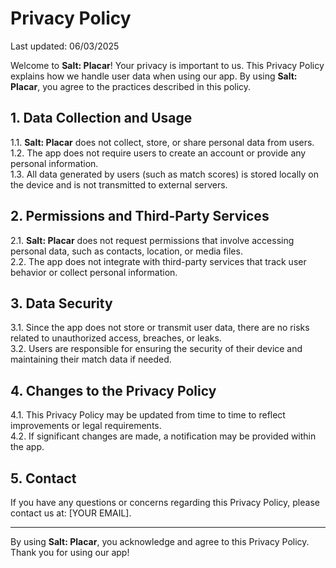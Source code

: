 # Privacy Policy

Last updated: 06/03/2025

Welcome to **Salt: Placar**! Your privacy is important to us. This Privacy Policy explains how we handle user data when using our app. By using **Salt: Placar**, you agree to the practices described in this policy.  

## 1. Data Collection and Usage  
1.1. **Salt: Placar** does not collect, store, or share personal data from users.  
1.2. The app does not require users to create an account or provide any personal information.  
1.3. All data generated by users (such as match scores) is stored locally on the device and is not transmitted to external servers.  

## 2. Permissions and Third-Party Services  
2.1. **Salt: Placar** does not request permissions that involve accessing personal data, such as contacts, location, or media files.  
2.2. The app does not integrate with third-party services that track user behavior or collect personal information.  

## 3. Data Security  
3.1. Since the app does not store or transmit user data, there are no risks related to unauthorized access, breaches, or leaks.  
3.2. Users are responsible for ensuring the security of their device and maintaining their match data if needed.  

## 4. Changes to the Privacy Policy  
4.1. This Privacy Policy may be updated from time to time to reflect improvements or legal requirements.  
4.2. If significant changes are made, a notification may be provided within the app.  

## 5. Contact  
If you have any questions or concerns regarding this Privacy Policy, please contact us at: [YOUR EMAIL].  

---

By using **Salt: Placar**, you acknowledge and agree to this Privacy Policy. Thank you for using our app!
